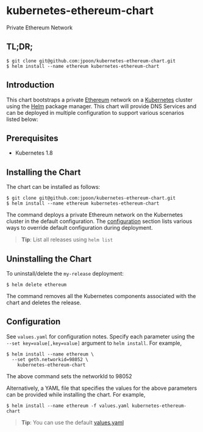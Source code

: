 # kubernetes-ethereum-chart

Private Ethereum Network

## TL;DR;

```console
$ git clone git@github.com:jpoon/kubernetes-ethereum-chart.git
$ helm install --name ethereum kubernetes-ethereum-chart
```

## Introduction

This chart bootstraps a private [Ethereum](https://www.ethereum.org/) network on a [Kubernetes](http://kubernetes.io) cluster using the [Helm](https://helm.sh) package manager. This chart will provide DNS Services and can be deployed in multiple configuration to support various scenarios listed below:

## Prerequisites

* Kubernetes 1.8

## Installing the Chart

The chart can be installed as follows:

```console
$ git clone git@github.com:jpoon/kubernetes-ethereum-chart.git
$ helm install --name ethereum kubernetes-ethereum-chart
```

The command deploys a private Ethereum network on the Kubernetes cluster in the default configuration. The [configuration](#configuration) section lists various ways to override default configuration during deployment.

> **Tip**: List all releases using `helm list`

## Uninstalling the Chart

To uninstall/delete the `my-release` deployment:

```console
$ helm delete ethereum
```

The command removes all the Kubernetes components associated with the chart and deletes the release.

## Configuration

See `values.yaml` for configuration notes. Specify each parameter using the `--set key=value[,key=value]` argument to `helm install`. For example,

```console
$ helm install --name ethereum \
  --set geth.networkid=98052 \
    kubernetes-ethereum-chart
```

The above command sets the networkId to 98052

Alternatively, a YAML file that specifies the values for the above parameters can be provided while installing the chart. For example,

```console
$ helm install --name ethereum -f values.yaml kubernetes-ethereum-chart
```

> **Tip**: You can use the default [values.yaml](values.yaml)

